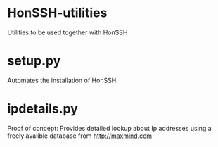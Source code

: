 # HonSSH-utilities
Utilities to be used together with HonSSH

setup.py
========
Automates the installation of HonSSH.

ipdetails.py
============
Proof of concept: Provides detailed lookup about Ip addresses using a freely avalible database from http://maxmind.com
